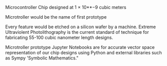 Microcontroller Chip designed at 1 × 10**−9 cubic meters

Microtroller would be the name of first prototype 

Every feature would be etched on a silicon wafer by a machine. Extreme Ultraviolent Photolithography is the current standard of technique for fabricating 55-100 cubic nanometer length designs. 

Microtroller prototype Jupyter Notebooks are for accurate vector space representation of our chip designs using Python and external libraries such as Sympy 'Symbolic Mathematics."
